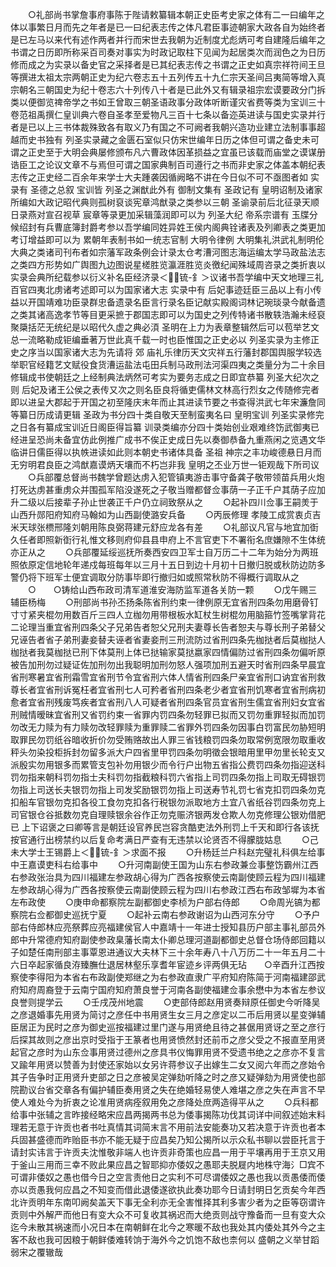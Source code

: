 <!-- { "loadSidebar": true } -->
　　○礼部尚书掌詹事府事陈于陛请敕纂辑本朝正史臣考史家之体有二一曰编年之体以事繁日月而先之年者是已一曰纪表志传之体凡君臣事迹朝家大政各自为始终者是已左马以来代有述作两者并行而宋世去我朝为近制度尤彪炳可考自建隆后编年之书谓之日历即所称采百司奏对事实为时政记取柱下见闻为起居类次而润色之为日历修而成之为实录以备史官之采择者是已其纪表志传之书谓之正史如真宗祥符间王旦等撰进太祖太宗两朝正史为纪六卷志五十五列传五十九仁宗天圣间吕夷简等增入真宗朝名三朝国史为纪十卷志六十列传八十者是已此外又有辑录祖宗宏谟要政分门拆类以便御览禆帝学之书如王曾取三朝圣语政事分政体听断谨灾省费等类为宝训三十卷范祖禹撰仁皇训典六卷自圣孝至爱物凡三百十七条以备迩英进读与国史实录并行者是已以上三书体裁殊致各有取义乃有国之不可阙者我朝兴造功业建立法制事事超越而史书独有  列圣实录藏之金匮石室似只仿宋世编年日历之体但可谓之备史未可谓之正史至于大明会典屡修颁布凡六曹政体因革损益之宜虽已该载而庙堂之谟谋册诰臣工之论议文章不与焉但可谓之国家典制百司遵行之书而非史家之体盖本朝纪表志传之正史经二百余年来学士大夫踵袭因循阙略不讲在今日似不可不亟图者如  实录有  圣德之总叙  宝训皆  列圣之渊猷此外有  御制文集有  圣政记有  皇明诏制及诸家所编如大政记昭代典则孤树裒谈宪章鸿猷录之类参以三朝  圣谕录前后北征录天顺日录燕对宣召视草  宸章等录更加采辑藻润即可以为  列圣大纪  帝系宗谱有  玉牒分候绍封有兵曹底簿封爵考参以吾学编同姓异姓王侯内阁典铨诸表及列卿表之类更加考订增益即可以为  累朝年表制书如一统志官制  大明令律例  大明集礼洪武礼制明伦大典之类诸司刊布者如宗藩军政条例会计录太仓考漕河图志海运编太学马政盐法志之类四方形势如广舆图九边图说星槎胜览瀛涯胜览炎徼纪闻殊域周咨录之类折衷以  实录会典所纪载参以衍义补名臣经济录＜锍-釒＞议诸书吾学编中天文地理三礼百官四夷北虏诸考述即可以为国家诸大志  实录中有  后妃事迹廷臣三品以上有小传益以开国靖难功臣录群忠备遗录名臣言行录名臣记献实殿阁词林记琬琰录今献备遗之类其诸高逸孝节等目更采摭于郡国志即可以为国史之列传特诸书散轶浩瀚未经裒聚檃括茫无统纪是以昭代久虚之典必湏  圣明在上力为表章整辑然后可以苞举艺文总一流略勒成钜编垂著万世此真千载一时也臣惟国之正史必以  列圣实录为主修正史之序当以国家诸大志为先请将  郊  庙礼乐律历天文灾祥五行藩封郡国舆服学较选举职官经籍艺文赋役食货漕运盐法屯田兵制马政刑法河渠四夷之类量分为二十余目修辑成书使朝廷之上经制典法炳然可考实为要务志成之日即宜恭纂  列圣大纪次之则  后妃及诸王公侯之表传又次之则名臣良将循吏儒林文林高行烈女之传随修完者即以进呈大郡起于开国之初至隆庆末年而止其进读节要之书查得洪武七年宋濂詹同等纂日历成请更辑  圣政为书分四十类自敬天至制蛮夷名曰  皇明宝训  列圣实录修完之日各有纂成宝训近日阁臣得旨纂  训录类编亦分四十类始创业艰难终饬武御夷已经进呈恐尚未备宜仿此例推广成书不俟正史成日先以奏御恭备九重燕闲之览遇文华临讲日儒臣得以执帙进读如此则本朝史书诸体具备  圣祖  神宗之丰功峻德悬日月而无穷明君良臣之鸿猷嘉谟炳天壤而不朽岂非我  皇明之丕业万世一钜观哉下所司议
　　○兵部覆总督尚书魏学曾题达虏入犯管镇夷游击事守备龚子敬带领苗兵用火炮打死达虏甚重虏众并围孤军陷没遂死之子敬当赠都督佥事荫一子正千户其荫子应加升二级以后接辈子孙止世袭正千户仍立祠致祭从之
　　○起补四川佥事王嗣羙于山西升郧阳府知府马翰如为山西副使潞安兵备
　　○丙辰修理  孝陵工成赏衷贞吉米天球张槚邢隆刘朝用陈良弼蒋建元舒应龙各有差
　　○礼部议凡官与地宜加衘久任者即照新衘行礼惟文移则府仰县县申府上不言官吏下不署衔名庶嫌隙不生体统亦正从之
　　○兵部覆延绥巡抚所奏西安四卫军士自万历二十二年为始分为两班照依原定信地轮年递戍每班每年以三月十五日到边十月初十日撤归脱或秋防边防多警仍将下班军士便宜调取分防事毕即行撤归如或照常秋防不得概行调取从之
　　○　　○铸给山西布政司清军道淮安海防监军道各关防一颗
　　○戊午赐三辅臣杨梅
　　○刑部尚书孙丕扬条陈省刑约束一律例原无宜省刑四条勿用磨骨钉寸寸紧夹棍勿用数百斤三四人立枷勿用带根板水缸杖生树棍勿用脑箍竹签嘴掌背花二论理当重宜省刑四条父子兄弟告者恕父兄刑夫妻尊长告者恕夫与尊长刑子弟替父兄诬告者省子弟刑妻妾替夫诬者省妻妾刑三刑流防过省刑四条先枷挞者后莫枷挞人枷挞者我莫枷挞已刑下体莫刑上体已挞输家莫挞嬴家四情偏防过省刑四条勿偏听原被告加刑勿过疑证佐加刑勿出我聪明加刑勿怒人强项加刑五避天时省刑四条早晨宜省刑寒暑宜省刑霜雪宜省刑节令宜省刑六体人情省刑四条尸亲宜省刑口讷宜省刑救尊长者宜省刑诉冤枉者宜省刑七人可矜者省刑四条老少者宜省刑饥寒者宜省刑病初愈者宜省刑残废笃疾者宜省刑八人可疑者省刑四条官员宜省刑生儒宜省刑妇女宜省刑贼情暧昧宜省刑又省罚约束一省罪内罚四条勿轻罪已拟而又罚勿重罪轻拟而加罚勿改无力赎为有力赎勿改轻罪赎为重罪赎二省罪外罚四条勿因事白罚富民勿胁短明取罪民勿罚纸谷暗收折价勿受贿赂故出人罪三省钱粮罚四条勿取常例宽限勿取重收秤头勿染投柜拆封勿留多派大户四省里甲罚四条勿明徵会银暗用里甲勿里长轮支又派殷实勿用银多而累管支包补勿用银少而令行户出物五省指公费罚四条勿指迎送科罚勿指来朝科罚勿指士夫科罚勿指截粮科罚六省指上司罚四条勿指上司取无碍银罚勿指上司送长夫银罚勿指上司发奖励银罚勿指上司送寿节礼罚七省克扣罚四条勿克扣船车官银勿克扣各役工食勿克扣各行税银勿派取地方土宜八省纸谷罚四条勿克上司官银仓谷抵数勿克自理赎银余谷作正勿克赈济银两发仓欺人勿克修理公银劝借肥已  上下诏褒之曰卿等言是朝廷设官养民岂容贪酷吏法外刑罚上千天和即行各该抚按官通行出榜禁约以后复命考满日严查有无违禁以论贤否不得朦胧姑息
　　○己未大学士王锡爵上＜锍-釒＞求面不报
　　○升杨廷兰户科赵完璧礼科俱左给事中王嘉谟吏科右给事中
　　○升河南副使王国为山东右参政兼佥事整饬霸州江西右参政张治具为四川福建左参政胡心得为广西各按察使云南副使顾云程为四川福建左参政胡心得为广西各按察使云南副使顾云程为四川右参政江西右布政邹墀为本省左布政使
　　○庚申命都察院左副都御史李桢为户部右侍郎
　　○命周光镐为都察院右佥都御史巡抚宁夏
　　○起补云南右参政谢诏为山西河东分守
　　○予户部右侍郎林应亮祭葬应亮福建侯官人中嘉靖十一年进士授知县历户部主事礼部员外郎中升常德府知府副使参政臬藩长南太仆卿总理河道副都御史总督仓场侍郎回籍以子如楚任南刑部主事覃恩进通议大夫林下三十余年寿八十八万历二十一年五月二十六日卒起家循良洊臻膴仕退居林壑乐享耆年宦迹乡评两俱无玷　　○辛酉升江西按察使李得阳为本省右布政副使郑继之为右参政直隶广平府知府陈简于河南福建邵武府知府周裔登于云南宁国府知府萧良誉于河南各副使福建佥事余懋中为本省左参议良誉则提学云
　　○壬戌茂州地震
　　○吏部侍郎赵用贤奏辩原任御史今听降吴之彦退婚事先用贤为简讨之彦任中书用贤生女三月之彦定以二币后用贤以星变弹辅臣居正为民时之彦为御史巡按福建过里门遂与用贤绝且待之甚倨用贤讶之至之彦行后探其故则之彦出京时受指于王篆者也用贤愤然封还前币之彦父受之不报直至用贤起官之彦时为山东佥事用贤过德州之彦具书仪悔罪用贤不受遗书绝之之彦亦不复言又踰年用贤以赞善为封使还家始以女另许蒋参议子出嫁生二女又阅六年而之彦始令其子告争时正用贤升吏部之日之彦被吴定弹劾听降之时之彦又疑弹劾为用贤使也部院勘议台省交章各有偏护辅臣奏用贤之失在绝婚轻易使人难堪之彦之失在声言不早使人难处今为折衷之论准用贤病痊叙用免之彦降处庶两造得平从之
　　○兵科都给事中张辅之言昨接经略宋应昌两揭两书总为倭事揭陈功伐其词详中间叙述始末料理若无意于许贡也者书吐真情其词简末言不用前法安能奏功又若决意于许贡也者本兵固甚盛德而昨贻臣书亦不能无疑于应昌矣乃知公揭所以示众私书聊以尝臣托言于请封实讳言于许贡夫沈惟敬非端人也许贡非奇策也应昌一用于平壤再用于王京又用于釜山三用而三幸不败此果应昌之智耶抑亦倭奴之愚耶夫脱屣内地株守海氵□宾不可谓非倭奴之愚也借今日之空言责他日之实利不可尽谓倭奴之愚也我以贡愚倭而倭亦以贡愚我何应昌之不知变而借此退倭遂欲执此奏功耶今日请封明日乞贡矣今年西北许贡明年东南叩阙矣盖天下事无全利亦无全害惟择其利多害少者为之臣等窃谓许贡则中外解严而他日有变大众不可复收其祸迟而大绝贡则战守豫备而一旦有变大众迄今未散其祸速而小况日本在南朝鲜在北今之寒暖不敌也我处其内倭处其外今之主客不敌也我可因粮于朝鲜倭难转饷于海外今之饥饱不敌也柰何以  盛朝之义举甘蹈弱宋之覆辙哉
